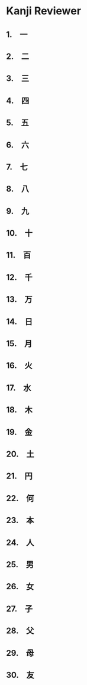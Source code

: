 # Kanji Reviewer

## 1.　一

## 2.　二

## 3.　三

## 4.　四

## 5.　五

## 6.　六

## 7.　七

## 8.　八

## 9.　九

## 10.　十

## 11.　百

## 12.　千

## 13.　万

## 14.　日

## 15.　月

## 16.　火

## 17.　水

## 18.　木

## 19.　金

## 20.　土

## 21.　円

## 22.　何

## 23.　本

## 24.　人

## 25.　男

## 26.　女

## 27.　子

## 28.　父

## 29.　母

## 30.　友
